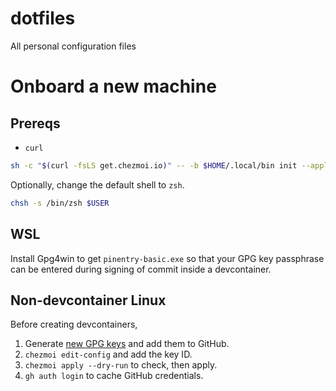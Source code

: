 # dotfiles
All personal configuration files

# Onboard a new machine

## Prereqs

- `curl`

```bash
sh -c "$(curl -fsLS get.chezmoi.io)" -- -b $HOME/.local/bin init --apply mrshiister
```

Optionally, change the default shell to `zsh`.

```bash
chsh -s /bin/zsh $USER
```

## WSL

Install Gpg4win to get `pinentry-basic.exe` so that your GPG key passphrase can be entered during signing of commit inside a devcontainer.

## Non-devcontainer Linux

Before creating devcontainers,

1. Generate [new GPG keys](https://github.com/settings/keys) and add them to GitHub.
1. `chezmoi edit-config` and add the key ID.
1. `chezmoi apply --dry-run` to check, then apply.
1. `gh auth login` to cache GitHub credentials.
